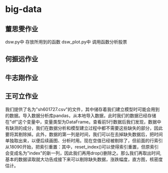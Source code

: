 # big-data

## 董思雯作业

dsw.py中 存放所用到的函数
dsw_plot.py中 调用函数分析股票

## 何振远作业

## 牛志刚作业

## 王可立作业
我们提供了名为"sh601727.csv"的文件，其中储存着我们建立模型时可能会用到的数据。导入数据分析库pandas，从本地导入数据，此时我们的数据已经存储在"df"这个变量中，变量类型为DataFrame。查看前5行数据后我们发现，数据中有缺测的成分，我们在数据分析和模型建立过程中都不需要这些缺失的部分，因此要将其剔除掉。此外，数据的第一列是时间，我们可以在去掉缺失数据后，把时间单独取出来，以便后续画图、分析时用。现在空值已经被剔除了，但前面的行索引从18090开始，把索引重置：其中，reset_index()可以使得索引重置，但原索引会变成名为"index"的新一列，因此我们再用drop()删除之。那么我们再取出时间,基本的数据读取就大功告成接下来可以剔除缺失数据，涨跌幅度，直方图，核密度估计。
